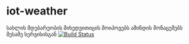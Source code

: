 # iot-weather
სახლის მდებარეობის მიხედვითიცის მოიპოვებს ამინდის მონაცემებს მესამე სერვისისგან
[![Build Status](https://travis-ci.org/freeuni-sdp/iot-weather.svg?branch=master)](https://travis-ci.org/freeuni-sdp/iot-weather)
